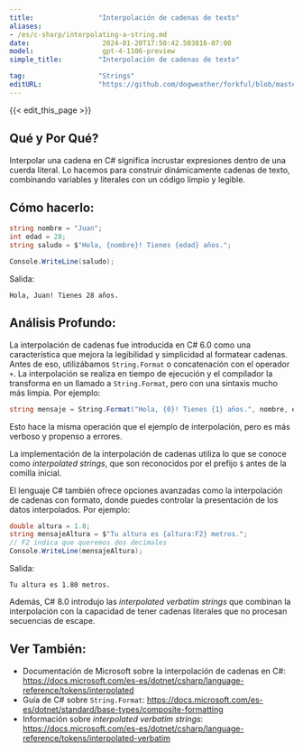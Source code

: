 ```yaml
---
title:                "Interpolación de cadenas de texto"
aliases:
- /es/c-sharp/interpolating-a-string.md
date:                  2024-01-20T17:50:42.503816-07:00
model:                 gpt-4-1106-preview
simple_title:         "Interpolación de cadenas de texto"

tag:                  "Strings"
editURL:              "https://github.com/dogweather/forkful/blob/master/content/es/c-sharp/interpolating-a-string.md"
---
```


{{< edit_this_page >}}

## Qué y Por Qué?
Interpolar una cadena en C# significa incrustar expresiones dentro de una cuerda literal. Lo hacemos para construir dinámicamente cadenas de texto, combinando variables y literales con un código limpio y legible.

## Cómo hacerlo:
```C#
string nombre = "Juan";
int edad = 28;
string saludo = $"Hola, {nombre}! Tienes {edad} años.";

Console.WriteLine(saludo);
```
Salida:
```
Hola, Juan! Tienes 28 años.
```

## Análisis Profundo:
La interpolación de cadenas fue introducida en C# 6.0 como una característica que mejora la legibilidad y simplicidad al formatear cadenas. Antes de eso, utilizábamos `String.Format` o concatenación con el operador `+`. La interpolación se realiza en tiempo de ejecución y el compilador la transforma en un llamado a `String.Format`, pero con una sintaxis mucho más limpia. Por ejemplo:

```C#
string mensaje = String.Format("Hola, {0}! Tienes {1} años.", nombre, edad);
```
Esto hace la misma operación que el ejemplo de interpolación, pero es más verboso y propenso a errores.

La implementación de la interpolación de cadenas utiliza lo que se conoce como *interpolated strings*, que son reconocidos por el prefijo `$` antes de la comilla inicial.

El lenguaje C# también ofrece opciones avanzadas como la interpolación de cadenas con formato, donde puedes controlar la presentación de los datos interpolados. Por ejemplo:

```C#
double altura = 1.8;
string mensajeAltura = $"Tu altura es {altura:F2} metros.";
// F2 indica que queremos dos decimales
Console.WriteLine(mensajeAltura);
```

Salida:
```
Tu altura es 1.80 metros.
```

Además, C# 8.0 introdujo las *interpolated verbatim strings* que combinan la interpolación con la capacidad de tener cadenas literales que no procesan secuencias de escape.

## Ver También:
- Documentación de Microsoft sobre la interpolación de cadenas en C#: https://docs.microsoft.com/es-es/dotnet/csharp/language-reference/tokens/interpolated
- Guía de C# sobre `String.Format`: https://docs.microsoft.com/es-es/dotnet/standard/base-types/composite-formatting
- Información sobre *interpolated verbatim strings*: https://docs.microsoft.com/es-es/dotnet/csharp/language-reference/tokens/interpolated-verbatim
